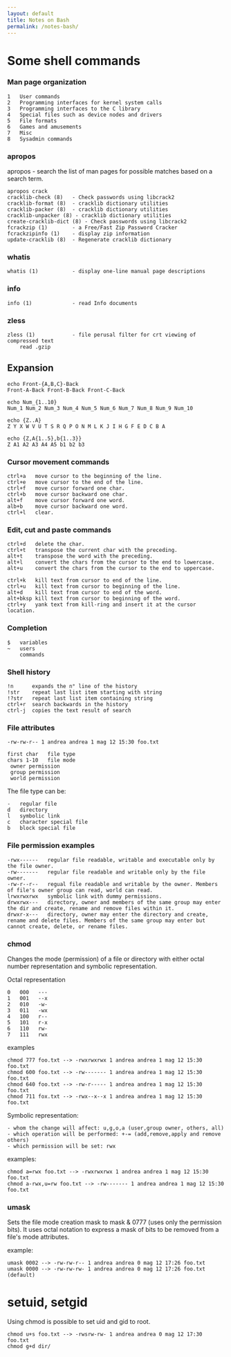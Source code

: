 ```yaml
---
layout: default
title: Notes on Bash
permalink: /notes-bash/
---
```

# Some shell commands

### Man page organization
```
1   User commands
2   Programming interfaces for kernel system calls
3   Programming interfaces to the C library
4   Special files such as device nodes and drivers
5   File formats
6   Games and amusements
7   Misc
8   Sysadmin commands
```
### apropos
apropos - search the list of man pages for possible matches based on a search term.
```
apropos crack
cracklib-check (8)   - Check passwords using libcrack2
cracklib-format (8)  - cracklib dictionary utilities
cracklib-packer (8)  - cracklib dictionary utilities
cracklib-unpacker (8) - cracklib dictionary utilities
create-cracklib-dict (8) - Check passwords using libcrack2
fcrackzip (1)        - a Free/Fast Zip Password Cracker
fcrackzipinfo (1)    - display zip information
update-cracklib (8)  - Regenerate cracklib dictionary
```

### whatis
```
whatis (1)           - display one-line manual page descriptions
```

### info
```
info (1)             - read Info documents
```

### zless
```
zless (1)            - file perusal filter for crt viewing of compressed text
	read .gzip
```
## Expansion

```
echo Front-{A,B,C}-Back
Front-A-Back Front-B-Back Front-C-Back
```
```
echo Num_{1..10}
Num_1 Num_2 Num_3 Num_4 Num_5 Num_6 Num_7 Num_8 Num_9 Num_10
```

```
echo {Z..A}    
Z Y X W V U T S R Q P O N M L K J I H G F E D C B A
```

```
echo {Z,A{1..5},b{1..3}} 
Z A1 A2 A3 A4 A5 b1 b2 b3
```

### Cursor movement commands
```
ctrl+a   move cursor to the beginning of the line.
ctrl+e   move cursor to the end of the line.
ctrl+f   move cursor forward one char.
ctrl+b   move cursor backward one char.
alt+f    move cursor forward one word.
alb+b    move cursor backward one word.
ctrl+l   clear.
```

### Edit, cut and paste commands
```
ctrl+d   delete the char.
ctrl+t   transpose the current char with the preceding.
alt+t    transpose the word with the preceding.
alt+l    convert the chars from the cursor to the end to lowercase.
alt+u    convert the chars from the cursor to the end to uppercase.

ctrl+k   kill text from cursor to end of the line.
ctrl+u   kill text from cursor to beginning of the line.
alt+d    kill text from cursor to end of the word.
alt+bksp kill text from cursor to beginning of the word.
ctrl+y   yank text from kill-ring and insert it at the cursor location.
```

### Completion
```
$   variables
~   users
    commands
```    

### Shell history

```
!n      expands the n° line of the history
!str    repeat last list item starting with string
!?str   repeat last list item containing string
ctrl+r  search backwards in the history
ctrl-j  copies the text result of search
```

### File attributes

```
-rw-rw-r-- 1 andrea andrea 1 mag 12 15:30 foo.txt

first char   file type
chars 1-10   file mode
 owner permission
 group permission
 world permission
```

The file type can be:
```
-   regular file
d   directory
l   symbolic link
c   character special file
b   block special file
```

### File permission examples
```
-rwx------   regular file readable, writable and executable only by the file owner.
-rw-------   regular file readable and writable only by the file owner.
-rw-r--r--   regual file readable and writable by the owner. Members of file's owner group can read, world can read.
lrwxrwxrwx   symbolic link with dummy permissions.
drwxrwx---   directory, owner and members of the same group may enter the dir and create, rename and remove files within it.
drwxr-x---   directory, owner may enter the directory and create, rename and delete files. Members of the same group may enter but cannot create, delete, or rename files.
```

### chmod 
Changes the mode (permission) of a file or directory with either octal number representation and symbolic representation.

Octal representation
```
0   000   ---
1   001   --x
2   010   -w-
3   011   -wx
4   100   r--
5   101   r-x
6   110   rw-
7   111   rwx
```
examples
```
chmod 777 foo.txt --> -rwxrwxrwx 1 andrea andrea 1 mag 12 15:30 foo.txt
chmod 600 foo.txt --> -rw------- 1 andrea andrea 1 mag 12 15:30 foo.txt
chmod 640 foo.txt --> -rw-r----- 1 andrea andrea 1 mag 12 15:30 foo.txt
chmod 711 fox.txt --> -rwx--x--x 1 andrea andrea 1 mag 12 15:30 foo.txt
```

Symbolic representation:
```
- whom the change will affect: u,g,o,a (user,group owner, others, all)
- which operation will be performed: +-= (add,remove,apply and remove others)
- which permission will be set: rwx
```
examples:
```
chmod a=rwx foo.txt --> -rwxrwxrwx 1 andrea andrea 1 mag 12 15:30 foo.txt
chmod a-rwx,u=rw foo.txt --> -rw------- 1 andrea andrea 1 mag 12 15:30 foo.txt
```
### umask
Sets the file mode creation mask to mask & 0777 (uses only the permission bits). It uses octal notation to express a mask of bits to be removed from a file's mode attributes.

example:
```
umask 0002 --> -rw-rw-r-- 1 andrea andrea 0 mag 12 17:26 foo.txt
umask 0000 --> -rw-rw-rw- 1 andrea andrea 0 mag 12 17:26 foo.txt (default)
```

# setuid, setgid
Using chmod is possible to set uid and gid to root.
```
chmod u+s foo.txt --> -rwsrw-rw- 1 andrea andrea 0 mag 12 17:30 foo.txt
chmod g+d dir/
```
